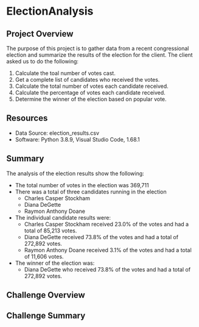 # ElectionAnalysis

## Project Overview
The purpose of this project is to gather data from a recent congressional election and summarize the results of the election for the client. The client asked us to do the following:

1. Calculate the toal number of votes cast.
2. Get a complete list of candidates who received the votes.
3. Calculate the total number of votes each candidate received.
4. Calculate the percentage of votes each candidate received.
5. Determine the winner of the election based on popular vote.

## Resources
- Data Source: election_results.csv
- Software: Python 3.8.9, Visual Studio Code, 1.68.1

## Summary
The analysis of the election results show the following:
- The total number of votes in the election was 369,711
- There was a total of three candidates running in the election
    - Charles Casper Stockham
    - Diana DeGette
    - Raymon Anthony Doane
- The individual candidate results were:
    - Charles Casper Stockham received 23.0% of the votes and had a total of 85,213 votes.
    - Diana DeGette received 73.8% of the votes and had a total of 272,892 votes.
    - Raymon Anthony Doane received 3.1% of the votes and had a total of 11,606 votes.
- The winner of the election was:
    - Diana DeGette who received 73.8% of the votes and had a total of 272,892 votes.

## Challenge Overview

## Challenge Summary